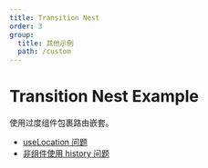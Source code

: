 ```yaml
---
title: Transition Nest
order: 3
group:
  title: 其他示例
  path: /custom
---
```


# Transition Nest Example

使用过度组件包裹路由嵌套。

- [useLocation 问题](https://github.com/remix-run/react-router/issues/8470)
- [非组件使用 history 问题](https://github.com/remix-run/react-router/issues/8264#issuecomment-991271554)

<br/>

<code src='../../demos/custom/transition-nest' iframe="300" />
